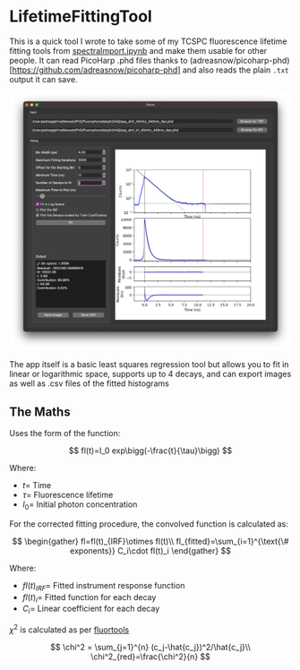 # LifetimeFittingTool
This is a quick tool I wrote to take some of my TCSPC fluorescence lifetime fitting tools from [spectraImport.ipynb](https://github.com/adreasnow/excided-state-notebooks/blob/main/spectraImport.ipynb) and make them usable for other people. It can read PicoHarp .phd files thanks to (adreasnow/picoharp-phd)[https://github.com/adreasnow/picoharp-phd] and also reads the plain `.txt` output it can save.

![screenshot](screenshot.png)

The app itself is a basic least squares regression tool but allows you to fit in linear or logarithmic space, supports up to 4 decays, and can export images as well as .csv files of the fitted histograms

## The Maths

Uses the form of the function:

$$
fl(t)=I_0 exp\bigg(-\frac{t}{\tau}\bigg)
$$

Where:
* $t =$ Time
* $\tau =$ Fluorescence lifetime
* $I_0 =$ Initial photon concentration

For the corrected fitting procedure, the convolved function is calculated as:

$$
\begin{gather}
fl=fl(t)_{IRF}\otimes fl(t)\\
fl_{fitted}=\sum_{i=1}^{\text{\# exponents}} C_i\cdot fl(t)_i
\end{gather}
$$

Where:
* $fl(t)_{IRF} =$ Fitted instrument response function
* $fl(t)_i =$ Fitted function for each decay
* $C_i =$ Linear coefficient for each decay

$\chi^2$ is calculated as per [fluortools](http://www.fluortools.com/software/decayfit/documentation/fit)

$$
\chi^2 = \sum_{j=1}^{n} (c_j-\hat{c_j})^2/\hat{c_j}\\
\chi^2_{red}=\frac{\chi^2}{n}
$$